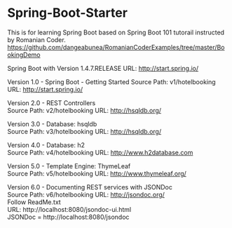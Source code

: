 # Spring-Boot-Starter
This is for learning Spring Boot based on Spring Boot 101 tutorail instructed by Romanian Coder.
https://github.com/dangeabunea/RomanianCoderExamples/tree/master/BookingDemo

Spring Boot with Version 1.4.7.RELEASE
URL: http://start.spring.io/


Version 1.0 - Spring Boot - Getting Started
Source Path: v1/hotelbooking
URL: http://start.spring.io/

Version 2.0 - REST Controllers		
Source Path: v2/hotelbooking
URL: http://hsqldb.org/

Version 3.0 - Database:  hsqldb					
Source Path: v3/hotelbooking
URL: http://hsqldb.org/

Version 4.0 - Database:  h2						
Source Path: v4/hotelbooking
URL: http://www.h2database.com

Version 5.0 - Template Engine: ThymeLeaf		
Source Path: v5/hotelbooking
URL: http://www.thymeleaf.org/

Version 6.0 - Documenting REST services with JSONDoc	
Source Path: v6/hotelbooking
URL: http://jsondoc.org/
<br/>
Follow ReadMe.txt
<br/>
URL: http://localhost:8080/jsondoc-ui.html
<br/>
JSONDoc = http://localhost:8080/jsondoc
